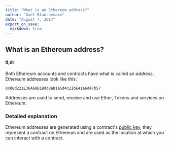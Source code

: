 ```yaml
---
title: "What is an Ethereum address?"
author: "Gaël Blanchemain"
date: "August 7, 2017"
export_on_save:
  markdown: true
---
```

##  What is an Ethereum address?

####  tl;dr
Both Ethereum accounts and contracts have what is called an _address_. Ethereum addresses look like this:

```0x88d221E36A68B19dd8aD1a5d4c21bE41a6d47b57```

Addresses are used to send, receive and use Ether, Tokens and services on Ethereum.

###  Detailed explanation

Ethereum addresses are generated using a contract's [public key](/Users/gael/Dropbox/dev/NethDocs/Nethereum.Docs/docs/Ethereum-glossary-for-newbies/public-private-key.md), they represent a contract on Ethereum and are used as the location at which you can interact with a contract.